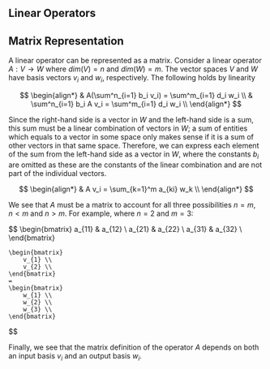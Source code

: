 ## Linear Operators

## Matrix Representation
A linear operator can be represented as a matrix. Consider a linear operator $A: V \rightarrow W$ where $dim(V) = n$ and $dim(W) = m$. The vector spaces $V$ and $W$ have basis vectors $v_i$ and $w_i$, respectively. The following holds by linearity

$$
    \begin{align*}
        & A(\sum^n_{i=1} b_i v_i) = \sum^m_{i=1} d_i w_i \\
        & \sum^n_{i=1} b_i A v_i = \sum^m_{i=1} d_i w_i \\
    \end{align*}
$$

Since the right-hand side is a vector in $W$ and the left-hand side is a sum, this sum must be a linear combination of vectors in $W$; a sum of entities which equals to a vector in some space only makes sense if it is a sum of other vectors in that same space. Therefore, we can express each element of the sum from the left-hand side as a vector in $W$, where the constants $b_i$ are omitted as these are the constants of the linear combination and are not part of the individual vectors.

$$
    \begin{align*}
        & A v_i = \sum_{k=1}^m a_{ki} w_k \\
    \end{align*}
$$

We see that $A$ must be a matrix to account for all three possibilities $n = m$, $n < m$ and $n > m$. For example, where $n = 2$ and $m = 3$:

$$
    \begin{bmatrix}
        a_{11} & a_{12} \\
        a_{21} & a_{22} \\
        a_{31} & a_{32} \\
    \end{bmatrix}

    \begin{bmatrix}
        v_{1} \\
        v_{2} \\
    \end{bmatrix}
    =
    \begin{bmatrix}
        w_{1} \\
        w_{2} \\
        w_{3} \\
    \end{bmatrix}

$$

Finally, we see that the matrix definition of the operator $A$ depends on both an input basis $v_i$ and an output basis $w_i$.
